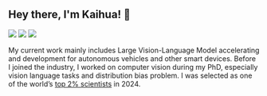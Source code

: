 ## Hey there, I'm Kaihua! 👋

[![](https://img.shields.io/badge/Homepage-blue?&style=flat-square&logo=googlechrome&logoColor=white)](https://kaihuatang.github.io/)
[![](https://img.shields.io/badge/Google%20Scholar-%234285F4.svg?&style=flat-square&logo=google-scholar&logoColor=white)](https://scholar.google.com.hk/citations?user=WuO1sSkAAAAJ&hl=en)
[![](https://img.shields.io/github/stars/yaoyao-liu?style=flat-square&logo=github&label=Github%20Stars&labelColor=gray&color=gray)](https://github.com/KaihuaTang)

My current work mainly includes Large Vision-Language Model accelerating and development for autonomous vehicles and other smart devices. Before I joined the industry, I worked on computer vision during my PhD, especially vision language tasks and distribution bias problem. I was selected as one of the world’s [top 2% scientists](https://topresearcherslist.com/Home/Search?AuthFull=tang%2C+kaihua) in 2024. 

